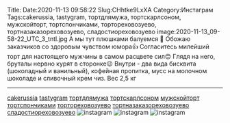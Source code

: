 Title:
Date:2020-11-13 09:58:22
Slug:CHhtke9LxXA
Category:Инстаграм
Tags:cakerussia, tastygram, тортдлямужа, тортскарлсоном, мужскойторт, тортспончиками, тортореховозуево, тортназаказореховозуево, сладостиореховозуево
image:2020-11-13_09-58-22_UTC_3_tntl.jpg
А мы тут плюшками балуемся 🤭
Обожаю заказчиков со здоровым чувством юмора👍
Согласитесь милейший торт для настоящего мужчины в самом расцвете сил😊
Глядя на него, бруталы нервно курят в сторонке😉
Внутри - два вида бисквита (шоколадный и ванильный), кофейная пропитка, мусс на молочном шоколаде и сливочный крем чиз.
Вес 2,5 кг
_________________________
[cakerussia]({tag}cakerussia) [tastygram]({tag}tastygram) [тортдлямужа]({tag}тортдлямужа) [тортскарлсоном]({tag}тортскарлсоном) [мужскойторт]({tag}мужскойторт) [тортспончиками]({tag}тортспончиками) [тортореховозуево]({tag}тортореховозуево) [тортназаказореховозуево]({tag}тортназаказореховозуево) [сладостиореховозуево]({tag}сладостиореховозуево)
![instagram]({attach}images/2020-11-13_09-58-22_UTC_3.jpg)
![instagram]({attach}images/2020-11-13_09-58-22_UTC_2.jpg)
![instagram]({attach}images/2020-11-13_09-58-22_UTC_1.jpg)
